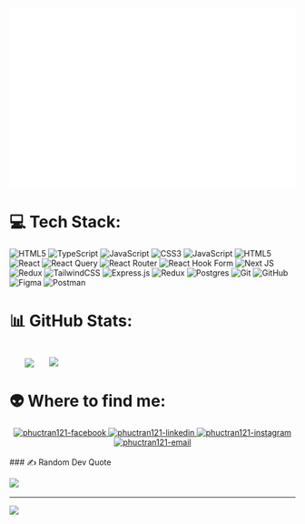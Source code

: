 <!-- phuctran121 -->
<a href="#" target="_blank">
  <img src="svg/phuctran121.svg" width="1200" alt="phuctran121-official" />
</a>

# 💻 Tech Stack:

![HTML5](https://img.shields.io/badge/html5-%23E34F26.svg?style=for-the-badge&logo=html5&logoColor=white) ![TypeScript](https://img.shields.io/badge/typescript-%23007ACC.svg?style=for-the-badge&logo=typescript&logoColor=white) ![JavaScript](https://img.shields.io/badge/javascript-%23323330.svg?style=for-the-badge&logo=javascript&logoColor=%23F7DF1E) ![CSS3](https://img.shields.io/badge/css3-%231572B6.svg?style=for-the-badge&logo=css3&logoColor=white) ![JavaScript](https://img.shields.io/badge/javascript-%23323330.svg?style=for-the-badge&logo=javascript&logoColor=%23F7DF1E) ![HTML5](https://img.shields.io/badge/html5-%23E34F26.svg?style=for-the-badge&logo=html5&logoColor=white) ![React](https://img.shields.io/badge/react-%2320232a.svg?style=for-the-badge&logo=react&logoColor=%2361DAFB) ![React Query](https://img.shields.io/badge/-React%20Query-FF4154?style=for-the-badge&logo=react%20query&logoColor=white) ![React Router](https://img.shields.io/badge/React_Router-CA4245?style=for-the-badge&logo=react-router&logoColor=white) ![React Hook Form](https://img.shields.io/badge/React%20Hook%20Form-%23EC5990.svg?style=for-the-badge&logo=reacthookform&logoColor=white) ![Next JS](https://img.shields.io/badge/Next-black?style=for-the-badge&logo=next.js&logoColor=white) ![Redux](https://img.shields.io/badge/redux-%23593d88.svg?style=for-the-badge&logo=redux&logoColor=white) ![TailwindCSS](https://img.shields.io/badge/tailwindcss-%2338B2AC.svg?style=for-the-badge&logo=tailwind-css&logoColor=white) ![Express.js](https://img.shields.io/badge/express.js-%23404d59.svg?style=for-the-badge&logo=express&logoColor=%2361DAFB) ![Redux](https://img.shields.io/badge/redux-%23593d88.svg?style=for-the-badge&logo=redux&logoColor=white) ![Postgres](https://img.shields.io/badge/postgres-%23316192.svg?style=for-the-badge&logo=postgresql&logoColor=white) ![Git](https://img.shields.io/badge/git-%23F05033.svg?style=for-the-badge&logo=git&logoColor=white) ![GitHub](https://img.shields.io/badge/github-%23121011.svg?style=for-the-badge&logo=github&logoColor=white) ![Figma](https://img.shields.io/badge/figma-%23F24E1E.svg?style=for-the-badge&logo=figma&logoColor=white) ![Postman](https://img.shields.io/badge/Postman-FF6C37?style=for-the-badge&logo=postman&logoColor=white)

# 📊 GitHub Stats:

<br>
<div align=center>
  <a href="#" title="phuctran121">
    <img width="315" align="center" src="https://github-readme-stats.vercel.app/api/top-langs/?username=phuctran121&hide=c%23,powershell,Mathematica,Ruby,Objective-C,Objective-C%2b%2b,Cuda&title_color=61dafb&text_color=ffffff&icon_color=61dafb&bg_color=20232a&langs_count=8&layout=compact&border_color=61dafb&hide_border=true" />
  </a>
  <a href="#" title="phuctran121">
    <img align="right" width="434" src="https://github-readme-stats.vercel.app/api?username=phuctran121&show_icons=true&theme=react&border_color=61dafb&hide_border=true&rank_icon=github&include_all_commits=true" />
  </a>
</div>

# 👽 Where to find me:

<!-- https://icons8.com -->
<div align="center">

  <a href="https://facebook.com/phuctran12104" target="blank">
    <img src="https://img.icons8.com/bubbles/100/000000/facebook-new.png" alt="phuctran121-facebook" />
  </a>

  <a href="https://www.linkedin.com/in/phuctran121" target="blank">
    <img src="https://img.icons8.com/bubbles/100/000000/linkedin.png" alt="phuctran121-linkedin" />
  </a>
  <a href="https://instagram.com/hpta_1214" target="blank">
    <img src="https://img.icons8.com/bubbles/100/000000/instagram.png" alt="phuctran121-instagram" />
  </a>
  <a href="mailto:phuctran058@gmail.com" target="top">
    <img src="https://img.icons8.com/bubbles/100/000000/apple-mail.png" alt="phuctran121-email" />
  </a>
</div>

<br>
### ✍️ Random Dev Quote

![](https://quotes-github-readme.vercel.app/api?type=horizontal&theme=radical)

---

[![](https://visitcount.itsvg.in/api?id=phuctran121&icon=0&color=0)](https://visitcount.itsvg.in)

<!-- Proudly created with GPRM ( https://gprm.itsvg.in ) -->
